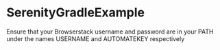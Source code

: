# SerenityGradleExample


Ensure that your Browserstack username and password are in your PATH under the names USERNAME and AUTOMATEKEY respectively
